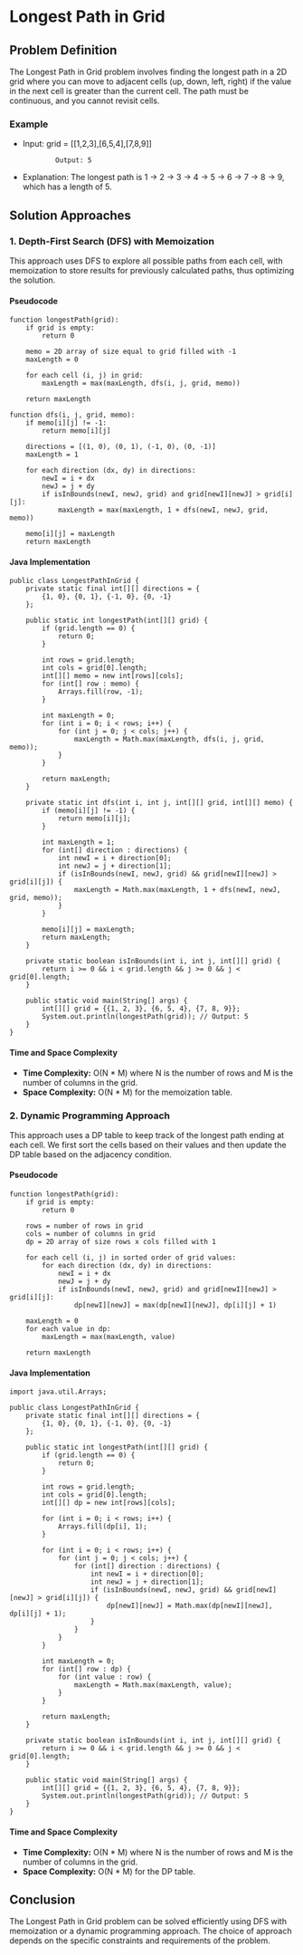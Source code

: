 Longest Path in Grid
====================

Problem Definition
------------------

The Longest Path in Grid problem involves finding the longest path in a 2D grid where you can move to adjacent cells (up, down, left, right) if the value in the next cell is greater than the current cell. The path must be continuous, and you cannot revisit cells.

### Example

*   Input: grid = \[\[1,2,3\],\[6,5,4\],\[7,8,9\]\]
    
        
                Output: 5
                
    
*   Explanation: The longest path is 1 → 2 → 3 → 4 → 5 → 6 → 7 → 8 → 9, which has a length of 5.

Solution Approaches
-------------------

### 1\. Depth-First Search (DFS) with Memoization

This approach uses DFS to explore all possible paths from each cell, with memoization to store results for previously calculated paths, thus optimizing the solution.

#### Pseudocode

    function longestPath(grid):
        if grid is empty:
            return 0
    
        memo = 2D array of size equal to grid filled with -1
        maxLength = 0
    
        for each cell (i, j) in grid:
            maxLength = max(maxLength, dfs(i, j, grid, memo))
    
        return maxLength
    
    function dfs(i, j, grid, memo):
        if memo[i][j] != -1:
            return memo[i][j]
    
        directions = [(1, 0), (0, 1), (-1, 0), (0, -1)]
        maxLength = 1
    
        for each direction (dx, dy) in directions:
            newI = i + dx
            newJ = j + dy
            if isInBounds(newI, newJ, grid) and grid[newI][newJ] > grid[i][j]:
                maxLength = max(maxLength, 1 + dfs(newI, newJ, grid, memo))
    
        memo[i][j] = maxLength
        return maxLength
    

#### Java Implementation

    public class LongestPathInGrid {
        private static final int[][] directions = {
            {1, 0}, {0, 1}, {-1, 0}, {0, -1}
        };
    
        public static int longestPath(int[][] grid) {
            if (grid.length == 0) {
                return 0;
            }
    
            int rows = grid.length;
            int cols = grid[0].length;
            int[][] memo = new int[rows][cols];
            for (int[] row : memo) {
                Arrays.fill(row, -1);
            }
    
            int maxLength = 0;
            for (int i = 0; i < rows; i++) {
                for (int j = 0; j < cols; j++) {
                    maxLength = Math.max(maxLength, dfs(i, j, grid, memo));
                }
            }
    
            return maxLength;
        }
    
        private static int dfs(int i, int j, int[][] grid, int[][] memo) {
            if (memo[i][j] != -1) {
                return memo[i][j];
            }
    
            int maxLength = 1;
            for (int[] direction : directions) {
                int newI = i + direction[0];
                int newJ = j + direction[1];
                if (isInBounds(newI, newJ, grid) && grid[newI][newJ] > grid[i][j]) {
                    maxLength = Math.max(maxLength, 1 + dfs(newI, newJ, grid, memo));
                }
            }
    
            memo[i][j] = maxLength;
            return maxLength;
        }
    
        private static boolean isInBounds(int i, int j, int[][] grid) {
            return i >= 0 && i < grid.length && j >= 0 && j < grid[0].length;
        }
    
        public static void main(String[] args) {
            int[][] grid = {{1, 2, 3}, {6, 5, 4}, {7, 8, 9}};
            System.out.println(longestPath(grid)); // Output: 5
        }
    }
    

#### Time and Space Complexity

*   **Time Complexity:** O(N \* M) where N is the number of rows and M is the number of columns in the grid.
*   **Space Complexity:** O(N \* M) for the memoization table.

### 2\. Dynamic Programming Approach

This approach uses a DP table to keep track of the longest path ending at each cell. We first sort the cells based on their values and then update the DP table based on the adjacency condition.

#### Pseudocode

    function longestPath(grid):
        if grid is empty:
            return 0
    
        rows = number of rows in grid
        cols = number of columns in grid
        dp = 2D array of size rows x cols filled with 1
    
        for each cell (i, j) in sorted order of grid values:
            for each direction (dx, dy) in directions:
                newI = i + dx
                newJ = j + dy
                if isInBounds(newI, newJ, grid) and grid[newI][newJ] > grid[i][j]:
                    dp[newI][newJ] = max(dp[newI][newJ], dp[i][j] + 1)
    
        maxLength = 0
        for each value in dp:
            maxLength = max(maxLength, value)
    
        return maxLength
    

#### Java Implementation

    import java.util.Arrays;
    
    public class LongestPathInGrid {
        private static final int[][] directions = {
            {1, 0}, {0, 1}, {-1, 0}, {0, -1}
        };
    
        public static int longestPath(int[][] grid) {
            if (grid.length == 0) {
                return 0;
            }
    
            int rows = grid.length;
            int cols = grid[0].length;
            int[][] dp = new int[rows][cols];
    
            for (int i = 0; i < rows; i++) {
                Arrays.fill(dp[i], 1);
            }
    
            for (int i = 0; i < rows; i++) {
                for (int j = 0; j < cols; j++) {
                    for (int[] direction : directions) {
                        int newI = i + direction[0];
                        int newJ = j + direction[1];
                        if (isInBounds(newI, newJ, grid) && grid[newI][newJ] > grid[i][j]) {
                            dp[newI][newJ] = Math.max(dp[newI][newJ], dp[i][j] + 1);
                        }
                    }
                }
            }
    
            int maxLength = 0;
            for (int[] row : dp) {
                for (int value : row) {
                    maxLength = Math.max(maxLength, value);
                }
            }
    
            return maxLength;
        }
    
        private static boolean isInBounds(int i, int j, int[][] grid) {
            return i >= 0 && i < grid.length && j >= 0 && j < grid[0].length;
        }
    
        public static void main(String[] args) {
            int[][] grid = {{1, 2, 3}, {6, 5, 4}, {7, 8, 9}};
            System.out.println(longestPath(grid)); // Output: 5
        }
    }
    

#### Time and Space Complexity

*   **Time Complexity:** O(N \* M) where N is the number of rows and M is the number of columns in the grid.
*   **Space Complexity:** O(N \* M) for the DP table.

Conclusion
----------

The Longest Path in Grid problem can be solved efficiently using DFS with memoization or a dynamic programming approach. The choice of approach depends on the specific constraints and requirements of the problem.